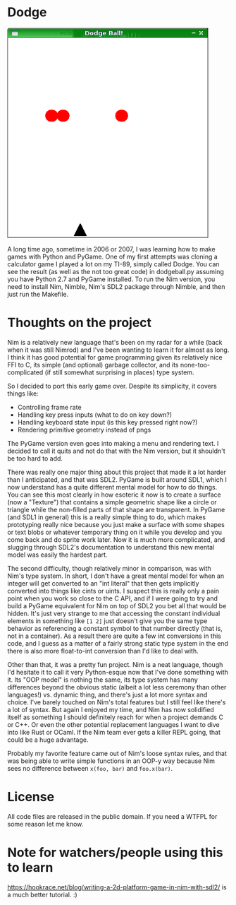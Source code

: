 # Dodge

![Daaaawwwwwwwdddddge](dodge.png)

A long time ago, sometime in 2006 or 2007, I was learning how to make games
with Python and PyGame. One of my first attempts was cloning a calculator
game I played a lot on my TI-89, simply called Dodge. You can see the result
(as well as the not too great code) in dodgeball.py assuming you have
Python 2.7 and PyGame installed. To run the Nim version, you need to install
Nim, Nimble, Nim's SDL2 package through Nimble, and then just run the Makefile.

# Thoughts on the project

Nim is a relatively new language that's been on my radar for a while (back
when it was still Nimrod) and I've been wanting to learn it for almost as
long. I think it has good potential for game programming given its
relatively nice FFI to C, its simple (and optional) garbage collector,
and its none-too-complicated (if still somewhat surprising in places)
type system.

So I decided to port this early game over. Despite its simplicity, it covers
things like:

* Controlling frame rate
* Handling key press inputs (what to do on key down?)
* Handling keyboard state input (is this key pressed right now?)
* Rendering primitive geometry instead of pngs

The PyGame version even goes into making a menu and rendering text. I
decided to call it quits and not do that with the Nim version,
but it shouldn't be too hard to add.

There was really one major thing about this project that made it a lot harder
than I anticipated, and that was SDL2. PyGame is built around SDL1, which
I now understand has a quite different mental model for how to do things.
You can see this most clearly in how esoteric it now is to create a
surface (now a "Texture") that contains a simple geometric shape like
a circle or triangle while the non-filled parts of that shape are transparent.
In PyGame (and SDL1 in general) this is a really simple thing to do,
which makes prototyping really nice because you just make a surface with
some shapes or text blobs or whatever temporary thing on it while you
develop and you come back and do sprite work later. Now it is much more
complicated, and slugging through SDL2's documentation to understand this
new mental model was easily the hardest part.

The second difficulty, though relatively minor in comparison, was with Nim's
type system. In short, I don't have a great mental model for when an integer
will get converted to an "int literal" that then gets implicitly converted into
things like cints or uints. I suspect this is really only a pain point when
you work so close to the C API, and if I were going to try and build a PyGame
equivalent for Nim on top of SDL2 you bet all that would be hidden. It's just
very strange to me that accessing the constant individual elements in something
like `[1 2]` just doesn't give you the same type behavior as referencing a
constant symbol to that number directly (that is, not in a container). As a
result there are quite a few int conversions in this code, and I guess as a
matter of a fairly strong static type system in the end there is also more
float-to-int conversion than I'd like to deal with.

Other than that, it was a pretty fun project. Nim is a neat language, though
I'd hesitate it to call it very Python-esque now that I've done something
with it. Its "OOP model" is nothing the same, its type system has many
differences beyond the obvious static (albeit a lot less ceremony than other
languages!) vs. dynamic thing, and there's just a lot more syntax and choice.
I've barely touched on Nim's total features but I still feel like there's a lot
of syntax. But again I enjoyed my time, and Nim has now solidified itself as
something I should definitely reach for when a project demands C or C++. Or
even the other potential replacement languages I want to dive into like
Rust or OCaml. If the Nim team ever gets a killer REPL going, that could be
a huge advantage.

Probably my favorite feature came out of Nim's loose syntax rules, and that was
being able to write simple functions in an OOP-y way because Nim sees no
difference between `x(foo, bar)` and `foo.x(bar)`.

# License

All code files are released in the public domain. If you need a WTFPL for
some reason let me know.

# Note for watchers/people using this to learn

https://hookrace.net/blog/writing-a-2d-platform-game-in-nim-with-sdl2/ is a much better tutorial. :)

